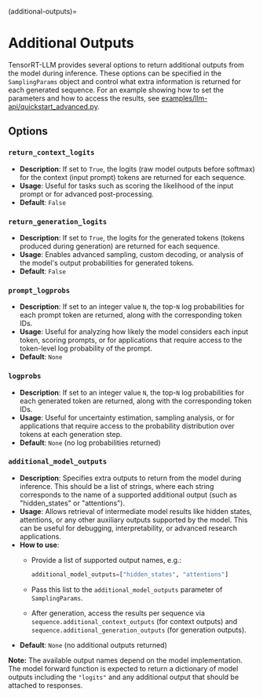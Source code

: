 (additional-outputs)=

# Additional Outputs

TensorRT-LLM provides several options to return additional outputs from the model during inference. These options can be specified in the `SamplingParams` object and control what extra information is returned for each generated sequence.
For an example showing how to set the parameters and how to access the results, see [examples/llm-api/quickstart_advanced.py](https://github.com/NVIDIA/TensorRT-LLM/blob/main/examples/llm-api/quickstart_advanced.py).

## Options

### `return_context_logits`

- **Description**: If set to `True`, the logits (raw model outputs before softmax) for the context (input prompt) tokens are returned for each sequence.
- **Usage**: Useful for tasks such as scoring the likelihood of the input prompt or for advanced post-processing.
- **Default**: `False`

### `return_generation_logits`

- **Description**: If set to `True`, the logits for the generated tokens (tokens produced during generation) are returned for each sequence.
- **Usage**: Enables advanced sampling, custom decoding, or analysis of the model's output probabilities for generated tokens.
- **Default**: `False`

### `prompt_logprobs`

- **Description**: If set to an integer value `N`, the top-`N` log probabilities for each prompt token are returned, along with the corresponding token IDs.
- **Usage**: Useful for analyzing how likely the model considers each input token, scoring prompts, or for applications that require access to the token-level log probability of the prompt.
- **Default**: `None`

### `logprobs`

- **Description**: If set to an integer value `N`, the top-`N` log probabilities for each generated token are returned, along with the corresponding token IDs.
- **Usage**: Useful for uncertainty estimation, sampling analysis, or for applications that require access to the probability distribution over tokens at each generation step.
- **Default**: `None` (no log probabilities returned)

### `additional_model_outputs`

- **Description**: Specifies extra outputs to return from the model during inference. This should be a list of strings, where each string corresponds to the name of a supported additional output (such as "hidden_states" or "attentions").
- **Usage**: Allows retrieval of intermediate model results like hidden states, attentions, or any other auxiliary outputs supported by the model. This can be useful for debugging, interpretability, or advanced research applications.
- **How to use**:
  - Provide a list of supported output names, e.g.:

    ```python
    additional_model_outputs=["hidden_states", "attentions"]
    ```

  - Pass this list to the `additional_model_outputs` parameter of `SamplingParams`.
  - After generation, access the results per sequence via `sequence.additional_context_outputs` (for context outputs)
  and `sequence.additional_generation_outputs` (for generation outputs).
- **Default**: `None` (no additional outputs returned)

**Note:** The available output names depend on the model implementation. The model forward function is expected to return a dictionary of model outputs including the `"logits"` and any additional output that should be attached to responses.
